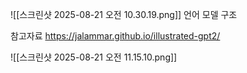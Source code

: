 
![[스크린샷 2025-08-21 오전 10.30.19.png]]
언어 모델 구조

참고자료
https://jalammar.github.io/illustrated-gpt2/

![[스크린샷 2025-08-21 오전 11.15.10.png]]